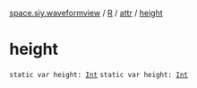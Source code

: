 [space.siy.waveformview](../../index.md) / [R](../index.md) / [attr](index.md) / [height](./height.md)

# height

`static var height: `[`Int`](https://kotlinlang.org/api/latest/jvm/stdlib/kotlin/-int/index.html)
`static var height: `[`Int`](https://kotlinlang.org/api/latest/jvm/stdlib/kotlin/-int/index.html)